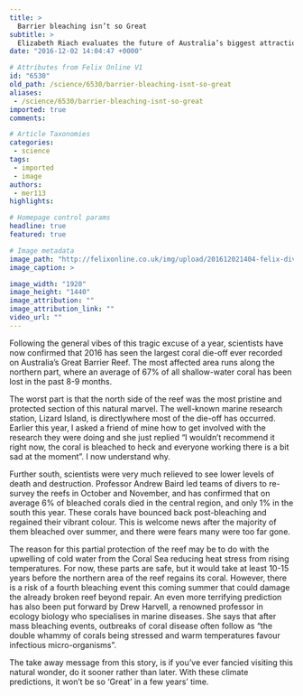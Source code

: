 ```yaml
---
title: >
  Barrier bleaching isn’t so Great
subtitle: >
  Elizabeth Riach evaluates the future of Australia’s biggest attraction
date: "2016-12-02 14:04:47 +0000"

# Attributes from Felix Online V1
id: "6530"
old_path: /science/6530/barrier-bleaching-isnt-so-great
aliases:
 - /science/6530/barrier-bleaching-isnt-so-great
imported: true
comments:

# Article Taxonomies
categories:
 - science
tags:
 - imported
 - image
authors:
 - mer113
highlights:

# Homepage control params
headline: true
featured: true

# Image metadata
image_path: "http://felixonline.co.uk/img/upload/201612021404-felix-diving-1656380_1920.jpg"
image_caption: >

image_width: "1920"
image_height: "1440"
image_attribution: ""
image_attribution_link: ""
video_url: ""
---
```


Following the general vibes of this tragic excuse of a year, scientists have now confirmed that 2016 has seen the largest coral die-off ever recorded on Australia’s Great Barrier Reef.
The most affected area runs along the northern part, where an average of 67% of all shallow-water coral has been lost in the past 8-9 months.

The worst part is that the north side of the reef was the most pristine and protected section of this natural marvel. The well-known marine research station, Lizard Island, is directlywhere most of the die-off has occurred. Earlier this year, I asked a friend of mine how to get involved with the research they were doing and she just replied “I wouldn’t recommend it right now, the coral is bleached to heck and everyone working there is a bit sad at the moment”. I now understand why.

Further south, scientists were very much relieved to see lower levels of death and destruction. Professor Andrew Baird led teams of divers to re-survey the reefs in October and November, and has confirmed that on average 6% of bleached corals died in the central region, and only 1% in the south this year. These corals have bounced back post-bleaching and regained their vibrant colour. This is welcome news after the majority of them bleached over summer, and there were fears many were too far gone.

The reason for this partial protection of the reef may be to do with the upwelling of cold water from the Coral Sea reducing heat stress from rising temperatures. For now, these parts are safe, but it would take at least 10-15 years before the northern area of the reef regains its coral. However, there is a risk of a fourth bleaching event this coming summer that could damage the already broken reef beyond repair. An even more terrifying prediction has also been put forward by Drew Harvell, a renowned professor in ecology biology who specialises in marine diseases. She says that after mass bleaching events, outbreaks of coral disease often follow as “the double whammy of corals being stressed and warm temperatures favour infectious micro-organisms”.

The take away message from this story, is if you’ve ever fancied visiting this natural wonder, do it sooner rather than later. With these climate predictions, it won’t be so ‘Great’ in a few years’ time.
